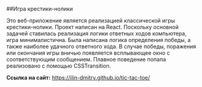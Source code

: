 ##Игра крестики-нолики

Это веб-приложение является реализацией классической игры крестики-нолики. Проект написан на React. Поскольку основной задачей ставилась реализация логики ответных ходов компьютера, игра минималистична. Была написана логика определения победы, а также наиболее удачного ответного хода. В случае победы, поражения или окончания игры вничью появляется всплывающее окно с соответствующим сообщением. Плавное поведение попапа реализовано с помощью CSSTransition.

**Ссылка на сайт:** https://ilin-dmitry.github.io/tic-tac-toe/